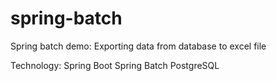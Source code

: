 # spring-batch

Spring batch demo: Exporting data from database to excel file

Technology:
  Spring Boot
  Spring Batch
  PostgreSQL
  
 
